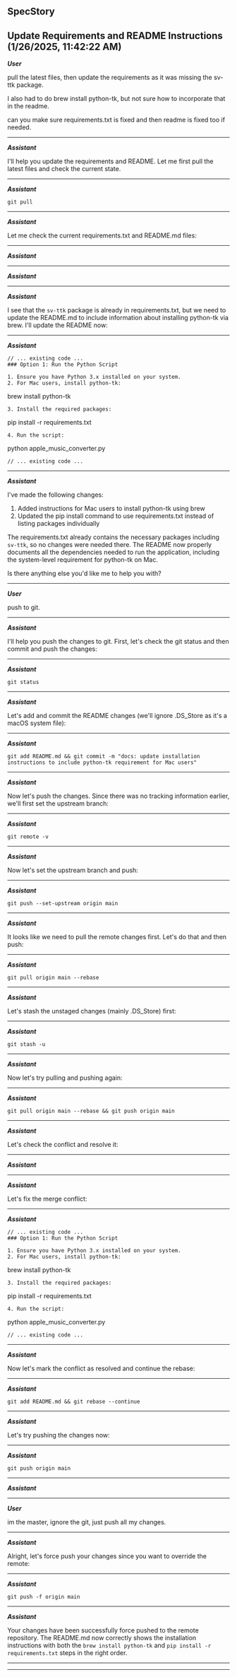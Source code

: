 ## SpecStory

## Update Requirements and README Instructions (1/26/2025, 11:42:22 AM)

_**User**_

pull the latest files, then update the requirements as it was  missing the sv-ttk package.

I also had to do brew install python-tk, but not sure how to incorporate that in the readme.

can you make sure requirements.txt is fixed and then readme is fixed too if needed. 

---

_**Assistant**_

I'll help you update the requirements and README. Let me first pull the latest files and check the current state.

---

_**Assistant**_

```
git pull
```

---

_**Assistant**_



Let me check the current requirements.txt and README.md files:

---

_**Assistant**_



---

_**Assistant**_



---

_**Assistant**_



I see that the `sv-ttk` package is already in requirements.txt, but we need to update the README.md to include information about installing python-tk via brew. I'll update the README now:

---

_**Assistant**_

```
// ... existing code ...
### Option 1: Run the Python Script

1. Ensure you have Python 3.x installed on your system.
2. For Mac users, install python-tk:
   ```
   brew install python-tk
   ```
3. Install the required packages:
   ```
   pip install -r requirements.txt
   ```
4. Run the script:
   ```
   python apple_music_converter.py
   ```
// ... existing code ...
```

---

_**Assistant**_



I've made the following changes:
1. Added instructions for Mac users to install python-tk using brew
2. Updated the pip install command to use requirements.txt instead of listing packages individually

The requirements.txt already contains the necessary packages including `sv-ttk`, so no changes were needed there. The README now properly documents all the dependencies needed to run the application, including the system-level requirement for python-tk on Mac.

Is there anything else you'd like me to help you with?

---

_**User**_

push to git. 

---

_**Assistant**_

I'll help you push the changes to git. First, let's check the git status and then commit and push the changes:

---

_**Assistant**_

```
git status
```

---

_**Assistant**_



Let's add and commit the README changes (we'll ignore .DS_Store as it's a macOS system file):

---

_**Assistant**_

```
git add README.md && git commit -m "docs: update installation instructions to include python-tk requirement for Mac users"
```

---

_**Assistant**_







Now let's push the changes. Since there was no tracking information earlier, we'll first set the upstream branch:

---

_**Assistant**_

```
git remote -v
```

---

_**Assistant**_







Now let's set the upstream branch and push:

---

_**Assistant**_

```
git push --set-upstream origin main
```

---

_**Assistant**_







It looks like we need to pull the remote changes first. Let's do that and then push:

---

_**Assistant**_

```
git pull origin main --rebase
```

---

_**Assistant**_











Let's stash the unstaged changes (mainly .DS_Store) first:

---

_**Assistant**_

```
git stash -u
```

---

_**Assistant**_











Now let's try pulling and pushing again:

---

_**Assistant**_

```
git pull origin main --rebase && git push origin main
```

---

_**Assistant**_











Let's check the conflict and resolve it:

---

_**Assistant**_



---

_**Assistant**_















Let's fix the merge conflict:

---

_**Assistant**_

```
// ... existing code ...
### Option 1: Run the Python Script

1. Ensure you have Python 3.x installed on your system.
2. For Mac users, install python-tk:
   ```
   brew install python-tk
   ```
3. Install the required packages:
   ```
   pip install -r requirements.txt
   ```
4. Run the script:
   ```
   python apple_music_converter.py
   ```
// ... existing code ...
```

---

_**Assistant**_















Now let's mark the conflict as resolved and continue the rebase:

---

_**Assistant**_

```
git add README.md && git rebase --continue
```

---

_**Assistant**_















Let's try pushing the changes now:

---

_**Assistant**_

```
git push origin main
```

---

_**Assistant**_



---

_**User**_

im the master, ignore the git, just push all my changes. 

---

_**Assistant**_

Alright, let's force push your changes since you want to override the remote:

---

_**Assistant**_

```
git push -f origin main
```

---

_**Assistant**_



Your changes have been successfully force pushed to the remote repository. The README.md now correctly shows the installation instructions with both the `brew install python-tk` and `pip install -r requirements.txt` steps in the right order.

---



---

